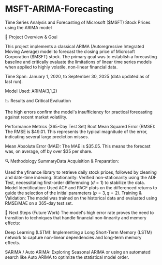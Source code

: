 # MSFT-ARIMA-Forecasting
Time Series Analysis and Forecasting of Microsoft ($MSFT) Stock Prices using the ARIMA model

🎯 Project Overview & Goal

This project implements a classical ARIMA (Autoregressive Integrated Moving Average) model to forecast the closing price of Microsoft Corporation ($MSFT) stock. The primary goal was to establish a forecasting baseline and critically evaluate the limitations of linear time series models when applied to highly volatile, non-linear financial data.

Time Span: January 1, 2020, to September 30, 2025 (data updated as of last run).

Model Used: ARIMA(3,1,2)

📉 Results and Critical Evaluation

The high errors confirm the model's insufficiency for practical forecasting against recent market volatility.

Performance Metrics (365-Day Test Set)
Root Mean Squared Error (RMSE): The RMSE is $49.01. This represents the typical magnitude of the error, indicating several large prediction misses.

Mean Absolute Error (MAE): The MAE is $35.05. This means the forecast was, on average, off by over $35 per share.

🔍 Methodology SummaryData Acquisition & Preparation: 

Used the yfinance library to retrieve daily stock prices, followed by cleaning and date-time indexing.
Stationarity: Verified non-stationarity using the ADF Test, necessitating first-order differencing ($d=1$) to stabilize the data.
Model Identification: Used ACF and PACF plots on the differenced returns to guide the selection of the initial parameters ($p=3, q=2$).
Training & Validation: The model was trained on the historical data and evaluated using RMSE/MAE on a 365-day test set.

🚀 Next Steps (Future Work)
The model's high error rate proves the need to transition to techniques that handle financial non-linearity and memory effects:

Deep Learning (LSTM): Implementing a Long Short-Term Memory (LSTM) network to capture non-linear dependencies and long-term memory effects.

SARIMA / Auto ARIMA: Exploring Seasonal ARIMA or using an automated search like Auto ARIMA to optimize the statistical model order.
